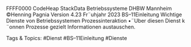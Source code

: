 FFFF0000
CodeHeap StackData
Betriebssysteme DHBW Mannheim ©Henning Pagnia Version 4.23 Fr¨uhjahr 2023 BS–11Einleitung Wichtige Dienste von Betriebssystemen
Prozessinteraktion
•¨Uber diesen Dienst k ¨onnen Prozesse gezielt Informationen austauschen.

   Tags & Topics:
   #Dienst
   #BS–11Einleitung
   #Dienste